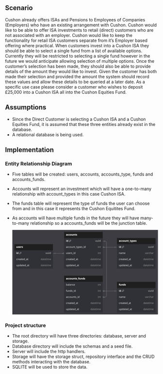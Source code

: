 ## Scenario

Cushon already offers ISAs and Pensions to Employees of Companies (Employers) who have an existing arrangement with Cushon. Cushon would like to be able to offer ISA investments to retail (direct) customers who are not associated with an employer. Cushon would like to keep the functionality for retail ISA customers separate from it’s Employer based offering where practical.
When customers invest into a Cushon ISA they should be able to select a single fund from a list of available options. Currently they will be restricted to selecting a single fund however in the future we would anticipate allowing selection of multiple options.
Once the customer’s selection has been made, they should also be able to provide details of the amount they would like to invest.
Given the customer has both made their selection and provided the amount the system should record these values and allow these details to be queried at a later date.
As a specific use case please consider a customer who wishes to deposit £25,000 into a Cushon ISA all into the Cushon Equities Fund.

## Assumptions

- Since the Direct Customer is selecting a Cushon ISA and a Cushon Equities Fund, it is assumed that these three entities already exist in the database.
- A relational database is being used.

## Implementation

### Entity Relationship Diagram

- Five tables will be created: users, accounts, accounts_type, funds and accounts_funds.
- Accounts will represent an investment which will have a one-to-many relationship with account_types in this case Cushon ISA.
- The funds table will represent the type of funds the user can choose from and in this case it represents the Cushon Equitites Fund.
- As accounts will have multiple funds in the future they will have many-to-many relationship so a accounts_funds will be the junction table.

  ![Alt text](./assets/erd.png)

### Project structure

- The root directory will have three directories: database, server and storage.
- Database directory will include the schemas and a seed file.
- Server will include the http handlers.
- Storage will have the storage struct, repository interface and the CRUD methods interacting with the database.
- SQLITE will be used to store the data.
